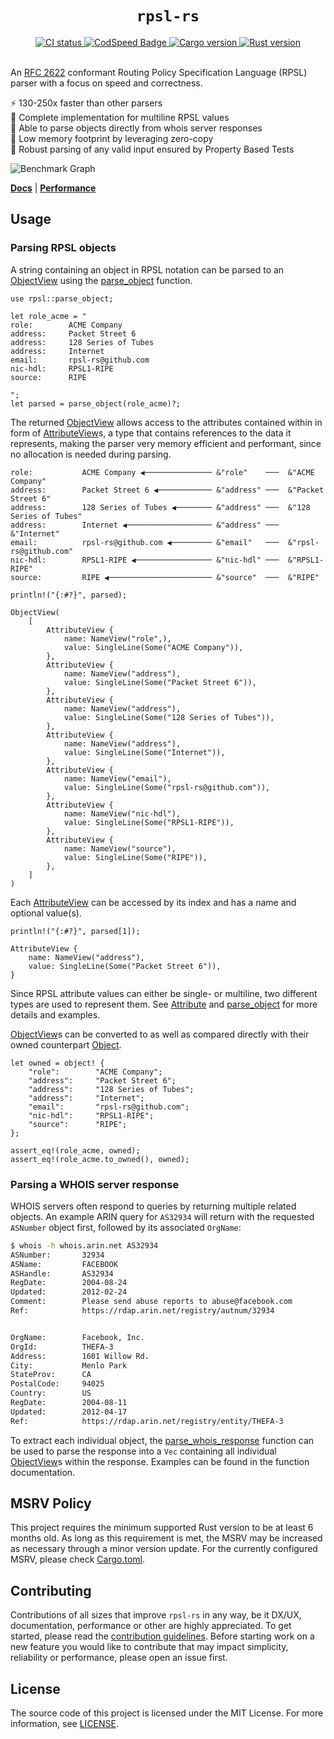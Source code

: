 <h1 align="center"><code>rpsl-rs</code></h1>

<div align="center">
  <a href="https://github.com/srv6d/rpsl-rs/actions">
    <img src="https://github.com/srv6d/rpsl-rs/workflows/CI/badge.svg" alt="CI status">
  </a>
  <a href="https://codspeed.io/SRv6d/rpsl-rs">
    <img src="https://img.shields.io/endpoint?url=https://codspeed.io/badge.json" alt="CodSpeed Badge">
  </a>
  <a href="https://crates.io/crates/rpsl-rs">
    <img src="https://img.shields.io/crates/v/rpsl-rs.svg?logo=rust" alt="Cargo version">
  </a>
  <a href="https://rust-lang.github.io/rfcs/2495-min-rust-version.html">
    <img src="https://img.shields.io/badge/rustc-1.70+-blue?logo=rust" alt="Rust version">
  </a>
  
</div>
<br>

An [RFC 2622] conformant Routing Policy Specification Language (RPSL) parser with a focus on speed and correctness.

⚡️ 130-250x faster than other parsers\
📰 Complete implementation for multiline RPSL values\
💬 Able to parse objects directly from whois server responses\
🧠 Low memory footprint by leveraging zero-copy\
🧪 Robust parsing of any valid input ensured by Property Based Tests

![Benchmark Graph](https://raw.githubusercontent.com/SRv6d/rpsl-rs/main/docs/benchmark/graph.svg)

[**Docs**](https://docs.rs/rpsl-rs/latest/rpsl/) | [**Performance**](https://github.com/SRv6d/rpsl-rs/tree/main/docs/benchmark)

## Usage

### Parsing RPSL objects

A string containing an object in RPSL notation can be parsed to an [ObjectView] using the [parse_object] function.

```rust,ignore
use rpsl::parse_object;

let role_acme = "
role:        ACME Company
address:     Packet Street 6
address:     128 Series of Tubes
address:     Internet
email:       rpsl-rs@github.com
nic-hdl:     RPSL1-RIPE
source:      RIPE

";
let parsed = parse_object(role_acme)?;
```

The returned [ObjectView] allows access to the attributes contained within in form of [AttributeView]s, a type that contains references to the data it represents, making the parser very memory efficient and performant, since no allocation is needed during parsing.

```ignore
role:           ACME Company ◀─────────────── &"role"    ───  &"ACME Company"
address:        Packet Street 6 ◀──────────── &"address" ───  &"Packet Street 6"
address:        128 Series of Tubes ◀──────── &"address" ───  &"128 Series of Tubes"
address:        Internet ◀─────────────────── &"address" ───  &"Internet"
email:          rpsl-rs@github.com ◀───────── &"email"   ───  &"rpsl-rs@github.com"
nic-hdl:        RPSL1-RIPE ◀───────────────── &"nic-hdl" ───  &"RPSL1-RIPE"
source:         RIPE ◀─────────────────────── &"source"  ───  &"RIPE"
```

```rust,ignore
println!("{:#?}", parsed);

ObjectView(
    [
        AttributeView {
            name: NameView("role",),
            value: SingleLine(Some("ACME Company")),
        },
        AttributeView {
            name: NameView("address"),
            value: SingleLine(Some("Packet Street 6")),
        },
        AttributeView {
            name: NameView("address"),
            value: SingleLine(Some("128 Series of Tubes")),
        },
        AttributeView {
            name: NameView("address"),
            value: SingleLine(Some("Internet")),
        },
        AttributeView {
            name: NameView("email"),
            value: SingleLine(Some("rpsl-rs@github.com")),
        },
        AttributeView {
            name: NameView("nic-hdl"),
            value: SingleLine(Some("RPSL1-RIPE")),
        },
        AttributeView {
            name: NameView("source"),
            value: SingleLine(Some("RIPE")),
        },
    ]
)
```

Each [AttributeView] can be accessed by its index and has a name and optional value(s).

```rust,ignore
println!("{:#?}", parsed[1]);

AttributeView {
    name: NameView("address"),
    value: SingleLine(Some("Packet Street 6")),
}
```

Since RPSL attribute values can either be single- or multiline, two different types are used to represent them. See [Attribute] and [parse_object] for more details and examples.

[ObjectView]s can be converted to as well as compared directly with their owned counterpart [Object].

```rust,ignore
let owned = object! {
    "role":        "ACME Company";
    "address":     "Packet Street 6";
    "address":     "128 Series of Tubes";
    "address":     "Internet";
    "email":       "rpsl-rs@github.com";
    "nic-hdl":     "RPSL1-RIPE";
    "source":      "RIPE";
};

assert_eq!(role_acme, owned);
assert_eq!(role_acme.to_owned(), owned);
```

### Parsing a WHOIS server response

WHOIS servers often respond to queries by returning multiple related objects.
An example ARIN query for `AS32934` will return with the requested `ASNumber` object first, followed by its associated `OrgName`:

```sh
$ whois -h whois.arin.net AS32934
ASNumber:       32934
ASName:         FACEBOOK
ASHandle:       AS32934
RegDate:        2004-08-24
Updated:        2012-02-24
Comment:        Please send abuse reports to abuse@facebook.com
Ref:            https://rdap.arin.net/registry/autnum/32934


OrgName:        Facebook, Inc.
OrgId:          THEFA-3
Address:        1601 Willow Rd.
City:           Menlo Park
StateProv:      CA
PostalCode:     94025
Country:        US
RegDate:        2004-08-11
Updated:        2012-04-17
Ref:            https://rdap.arin.net/registry/entity/THEFA-3


```

To extract each individual object, the [parse_whois_response] function can be used to parse the response into a `Vec` containing all individual [ObjectView]s within the response. Examples can be found in the function documentation.

## MSRV Policy

This project requires the minimum supported Rust version to be at least 6 months old.
As long as this requirement is met, the MSRV may be increased as necessary through a minor version update.
For the currently configured MSRV, please check [Cargo.toml](Cargo.toml).

## Contributing

Contributions of all sizes that improve `rpsl-rs` in any way, be it DX/UX, documentation, performance or other are highly appreciated.
To get started, please read the [contribution guidelines](.github/CONTRIBUTING.md). Before starting work on a new feature you would like to contribute that may impact simplicity, reliability or performance, please open an issue first.

## License

The source code of this project is licensed under the MIT License. For more information, see [LICENSE](LICENSE).

[RFC 2622]: https://datatracker.ietf.org/doc/html/rfc2622
[Object]: https://docs.rs/rpsl-rs/latest/rpsl/struct.Object.html
[ObjectView]: https://docs.rs/rpsl-rs/latest/rpsl/struct.ObjectView.html
[Attribute]: https://docs.rs/rpsl-rs/latest/rpsl/struct.Attribute.html
[AttributeView]: https://docs.rs/rpsl-rs/latest/rpsl/struct.AttributeView.html
[parse_object]: https://docs.rs/rpsl-rs/latest/rpsl/fn.parse_object.html
[parse_whois_response]: https://docs.rs/rpsl-rs/latest/rpsl/fn.parse_whois_response.html
